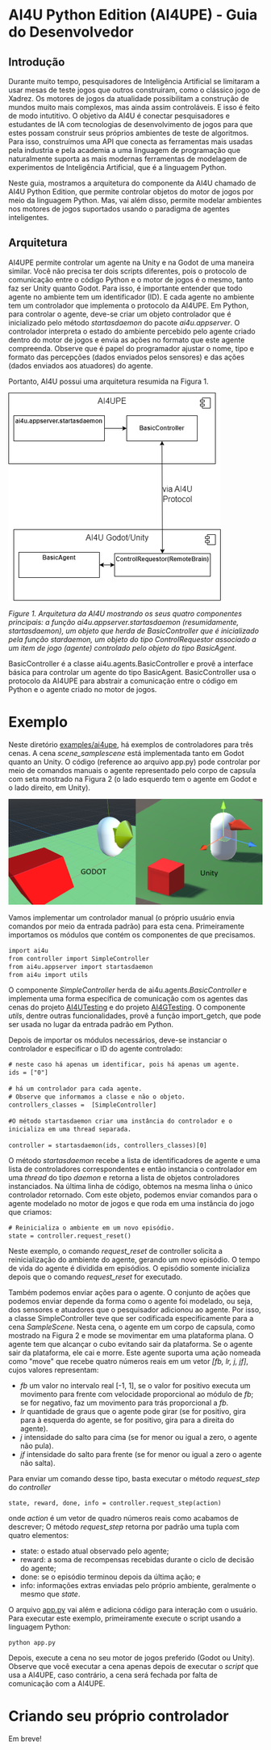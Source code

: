 # AI4U Python Edition (AI4UPE) - Guia do Desenvolvedor

## Introdução
Durante muito tempo, pesquisadores de Inteligência Artificial se limitaram a usar mesas de teste jogos que outros construiram, como o clássico jogo de Xadrez. Os motores de jogos da atualidade possibilitam a construção de mundos muito mais complexos, mas ainda assim controláveis. E isso é feito de modo intutitivo. O objetivo da AI4U é conectar pesquisadores e estudantes de IA com tecnologias de desenvolvimento de jogos para que estes possam construir seus próprios ambientes de teste de algoritmos.  Para isso, construímos uma API que conecta as ferramentas mais usadas pela industria e pela academia a uma linguagem de programação que naturalmente suporta as mais modernas ferramentas de modelagem de experimentos de Inteligência Artificial, que é a linguagem Python.

Neste guia, mostramos a arquitetura do componente da AI4U chamado de AI4U Python Edition, que permite controlar objetos do motor de jogos por meio da linguagem Python. Mas, vai além disso, permite modelar ambientes nos motores de jogos suportados usando o paradigma de agentes inteligentes.

## Arquitetura 

AI4UPE permite controlar um agente na Unity e na Godot de uma maneira similar. Você não precisa ter dois scripts diferentes, pois o protocolo de comunicação entre o código Python e o motor de jogos é o mesmo, tanto faz ser Unity quanto Godot. Para isso, é importante entender que todo agente no ambiente tem um identificador (ID). E cada agente no ambiente tem um controlador que implementa o protocolo da AI4UPE. Em Python, para controlar o agente, deve-se criar um objeto controlador que é inicializado pelo método *startasdaemon* do pacote *ai4u.appserver*. O controlador interpreta o estado do ambiente percebido pelo agente criado dentro do motor de jogos e envia as ações no formato que este agente compreenda. Observe que é papel do programador ajustar o nome, tipo e formato das percepções (dados enviados pelos sensores) e das ações (dados enviados aos atuadores) do agente.

Portanto, AI4U possui uma arquitetura resumida na Figura 1.

![Arquitetura da AI4U](/doc/img/ai4ucomps.png)

*Figure 1. Arquitetura da AI4U mostrando os seus quatro componentes principais: a função ai4u.appserver.startasdaemon (resumidamente, startasdaemon), um objeto que herda de BasicController que é inicializado pela função stardaemon, um objeto do tipo ControlRequestor associado a um item de jogo (agente) controlado pelo objeto do tipo BasicAgent*.

BasicController é a classe ai4u.agents.BasicController e provê a interface básica para controlar um agente do tipo BasicAgent. BasicController usa o protocolo da AI4UPE para abstrair a comunicação entre o código em Python e o agente criado no motor de jogos.

# Exemplo
Neste diretório [examples/ai4upe](/examples/), há exemplos de controladores para três cenas. A cena *scene_samplescene* está implementada tanto em Godot quanto an Unity. O código (reference ao arquivo app.py) pode controlar por meio de comandos manuais o agente representado pelo corpo de capsula com seta mostrado na Figura 2 (o lado esquerdo tem o agente em Godot e o lado direito, em Unity).

![Agent](/doc/img/agentgu.png)

Vamos implementar um controlador manual (o próprio usuário envia comandos por meio da entrada padrão) para esta cena. Primeiramente importamos os módulos que contém os componentes de que precisamos.

```
import ai4u
from controller import SimpleController
from ai4u.appserver import startasdaemon
from ai4u import utils
```

O componente *SimpleController* herda de ai4u.agents.*BasicController* e implementa uma forma específica de comunicação com os agentes das cenas do projeto [AI4UTesting](https://github.com/gilcoder/AI4UUE/examples/) e do projeto [AI4GTesting](https://github.com/gilcoder/AI4UUE/examples/). O componente *utils*, dentre outras funcionalidades, provê a função import_getch, que pode ser usada no lugar da entrada padrão em Python.

Depois de importar os módulos necessários, deve-se instanciar o controlador e especificar o ID do agente controlado:

```
# neste caso há apenas um identificar, pois há apenas um agente.
ids = ["0"] 

# há um controlador para cada agente.
# Observe que informamos a classe e não o objeto.
controllers_classes =  [SimpleController]

#O método startasdaemon criar uma instância do controlador e o inicializa em uma thread separada. 

controller = startasdaemon(ids, controllers_classes)[0]
```

O método *startasdaemon* recebe a lista de identificadores de agente e uma lista de controladores correspondentes e então instancia o controlador em uma *thread* do tipo *daemon* e retorna a lista de objetos controladores instanciados. Na última linha de código, obtemos na mesma linha o único controlador retornado. Com este objeto, podemos enviar comandos para o agente modelado no motor de jogos e que roda em uma instância do jogo que criamos:

```
# Reinicializa o ambiente em um novo episódio.
state = controller.request_reset()
```

Neste exemplo, o comando *request_reset* de controller solicita a reinicialização do ambiente do agente, gerando um novo episódio. O tempo de vida do agente é dividida em episódios. O episódio somente inicializa depois que o comando *request_reset* for executado.

Também podemos enviar ações para o agente. O conjunto de ações que podemos enviar depende da forma como o agente foi modelado, ou seja, dos sensores e atuadores que o pesquisador adicionou ao agente. Por isso, a classe SimpleController teve que ser codificada especificamente para a cena *SampleScene*. Nesta cena, o agente em um corpo de capsula, como mostrado na Figura 2 e mode se movimentar em uma plataforma plana. O agente tem que alcançar o cubo evitando sair da plataforma. Se o agente sair da plataforma, ele cai e morre. Este agente suporta uma ação nomeada como "move" que recebe quatro números reais em um vetor *[fb, lr, j, jf]*, cujos valores representam:

* *fb* um valor no intervalo real [-1, 1], se o valor for positivo executa um movimento para frente com velocidade proporcional ao módulo de *fb*; se for negativo, faz um movimento para trás proporcional a *fb*.
* *lr* quantidade de graus que o agente pode girar (se for positivo, gira para à esquerda do agente, se for positivo, gira para a direita do agente).
* *j* intensidade do salto para cima (se for menor ou igual a zero, o agente não pula).
* *jf* intensidade do salto para frente (se for menor ou igual a zero o agente não salta).

Para enviar um comando desse tipo, basta executar o método *request_step* do *controller*

```
state, reward, done, info = controller.request_step(action)
```

onde *action* é um vetor de quadro números reais como acabamos de descrever; O método *request_step* retorna por padrão uma tupla com quatro elementos:

* state: o estado atual observado pelo agente;
* reward: a soma de recompensas recebidas durante o ciclo de decisão do agente;
* done: se o episódio terminou depois da última ação; e
* info: informações extras enviadas pelo próprio ambiente, geralmente o mesmo que *state*.


O arquivo [app.py](/examples/scene_samplescene/app.py) vai além e adiciona código para interação com o usuário. Para executar este exemplo, primeiramente execute o script usando a linguagem Python:

    python app.py

Depois, execute a cena no seu motor de jogos preferido (Godot ou Unity). Observe que você executar a cena apenas depois de executar o *script* que usa a AI4UPE, caso contrário, a cena será fechada por falta de comunicação com a AI4UPE.

# Criando seu próprio controlador
Em breve!

